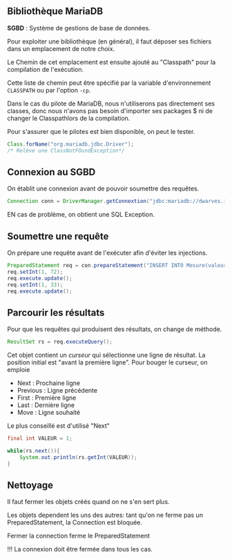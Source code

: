 ## Bibliothèque MariaDB
**SGBD** : Système de gestions de base de données.

Pour exploiter une bibliothèque (en général), il faut déposer ses fichiers dans un emplacement de notre choix. 

Le Chemin de cet emplacement est ensuite ajouté au "Classpath" pour la compilation de l'exécution. 

Cette liste de chemin peut être spécifié par la variable d'environnement `CLASSPATH` ou par l'option `-cp`. 

Dans le cas du pilote de MariaDB, nous n'utiliserons pas directement ses classes, donc nous n'avons pas besoin d'importer ses packages $ ni de changer le Classpathlors de la compilation. 

Pour s'assurer que le pilotes est bien disponible, on peut le tester.
```java
Class.forName("org.mariadb.jdbc.Driver"); 
/* Relève une ClassNotFOundException*/
```
## Connexion au SGBD

On établit une connexion avant de pouvoir soumettre des requêtes.

```java
Connection conn = DriverManager.getConnextion("jdbc:mariadb://dwarves.iut-fbleau.fr/bob", "Bob", "p@ssw0rd");
```

EN cas de problème, on obtient une SQL Exception. 
## Soumettre une requête 

On prépare une requête avant de l'exécuter afin d'éviter les injections.

```Java
PreparedStatement req = con.prepareStatement("INSERT INTO Mesure(valeurs) VALUES (?)");
req.setInt(1, 72);
req.execute.update();
req.setInt(1, 33);
req.execute.update();
```

## Parcourir les résultats

Pour que les requêtes qui produisent des résultats, on change de méthode.
```java
ResultSet rs = req.executeQuery();
```
Cet objet contient un _curseur_ qui sélectionne une ligne de résultat. La position initial est "avant la première ligne". Pour bouger le curseur, on emploie
- Next : Prochaine ligne
- Previous : Ligne précédente
- First : Première ligne
- Last : Dernière ligne
- Move : Ligne souhaité

Le plus conseillé est d'utilisé "Next"

```java
final int VALEUR = 1;

while(rs.next()){
	System.out.println(rs.getInt(VALEUR));
}
```

## Nettoyage

Il faut fermer les objets créés quand on ne s'en sert plus.

Les objets dependent les uns des autres: tant qu'on ne ferme pas un PreparedStatement, la Connection est bloquée.

Fermer la connection ferme le PreparedStatement

!!! La connexion doit être fermée dans tous les cas. 

